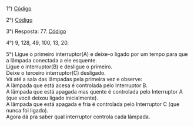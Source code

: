 1°) [Código](https://github.com/felipeS5/DesafioTecnico-Target/blob/main/src/main/java/org/fsm/Questao1.java)  
  
2°) [Código](https://github.com/felipeS5/DesafioTecnico-Target/blob/main/src/main/java/org/fsm/Questao2.java)  
  
3°) Resposta: 77. [Código](https://github.com/felipeS5/DesafioTecnico-Target/blob/main/src/main/java/org/fsm/Questao2.java)  
  
4°) 9, 128, 49, 100, 13, 20.  
  
5°) Ligue o primeiro interruptor(A) e deixe-o ligado por um tempo para que a lâmpada conectada a ele esquente.  
    Ligue o interruptor(B) e desligue o primeiro.  
    Deixe o terceiro interruptor(C) desligado.  
    Vá até a sala das lâmpadas pela primeira vez e observe:  
    A lâmpada que está acesa é controlada pelo Interruptor B.  
    A lâmpada que está apagada mas quente é controlada pelo Interruptor A (que você deixou ligado inicialmente).  
    A lâmpada que está apagada e fria é controlada pelo Interruptor C (que nunca foi ligado).  
    Agora dá pra saber qual interruptor controla cada lâmpada.  
